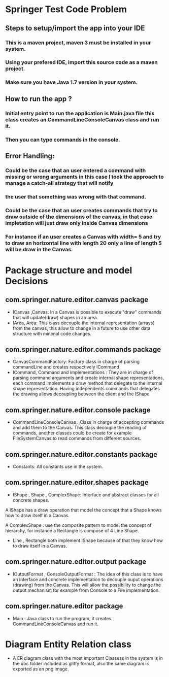# Springer Test Code Problem

## Steps to setup/import the app into your IDE
### This is a maven project, maven 3 must be installed in your system.
### Using your prefered IDE, import this source code as a maven project.
### Make sure you have Java 1.7 version in your system.


## How to run the app ?
### Initial entry point to run the application is Main.java file this class creates an CommandLineConsoleCanvas class and run it.
### Then you can type commands in the console.

## Error Handling:
### Could be the case that an user entered a command with missing or wrong arguments in this case I took the approach to manage a catch-all strategy that will notify 
### the user that something was wrong with that command. 

### Could be the case that an user creates commands that try to draw outside of the dimensions of the canvas, in that case impletation will just draw only inside Canvas dimensions
### For instance if an user creates a Canvas with width= 5 and try to draw an horizontal line with length 20 only a line of length 5 will be draw in the Canvas.  
   
# Package structure and model Decisions

## com.springer.nature.editor.canvas package

*  ICanvas ,Canvas: In a Canvas is possible to execute "draw" commands that will update(draw) shapes in an area.
*  IArea, Area: This class decouple the internal representation (arrays) from the canvas, this allow to change in a future to use other data structure with minimal code changes.     

## com.springer.nature.editor.commands package

*  CanvasCommandFactory: Factory class in charge of parsing commandLine and creates respectively ICommand
*  ICommand, Command and implementations : They are in charge of parsing command arguments and create internal shape representations, each command implements a draw method that delegate to the internal shape representation. Having independents
commands that delegates the drawing allows decoupling between the client and the IShape 
   
## com.springer.nature.editor.console package

* CommandLineConsoleCanvas : Class in charge of accepting commands and add them to the Canvas. This class decouple the reading of commands, another classes could be create for example FileSystemCanvas to read commands from different sources.
  
## com.springer.nature.editor.constants package
  
* Constants: All constants use in the system.
   
## com.springer.nature.editor.shapes package

* IShape , Shape , ComplexShape: Interface and abstract classes for all concrete shapes. 

A IShape has a draw operation that model the concept that a Shape knows how to draw itself in a Canvas. 
  
A ComplexShape : use the composite pattern to model the concept of hierarchy, for instance a Rectangle is compose of 4 Line Shape.
  
* Line , Rectangle both implement IShape because of that they know how to draw itself in a Canvas.  
   
## com.springer.nature.editor.output package

* IOutputFormat , ConsoleOutputFormat : The idea of this class is to have an interface and concrete implementation to decouple ouput operations (drawing) from the Canvas.
This will allow the possibility to change the output mechanism for example from Console to a File implementation.

## com.springer.nature.editor package

* Main : Java class to run the program, it creates  CommandLineConsoleCanvas and run it.
   
# Diagram Entity Relation class
   
* A ER diagram  class with the most important Classess in the system is in the doc folder included as gliffy format, also the same diagram is exported as an png image.   